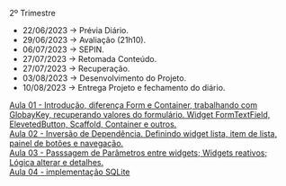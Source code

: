 2º Trimestre
- 22/06/2023 → Prévia Diário. 
- 29/06/2023 → Avaliação (21h10).
- 06/07/2023 → SEPIN.
- 27/07/2023 → Retomada Conteúdo.
- 27/07/2023 → Recuperação.
- 03/08/2023 → Desenvolvimento do Projeto.
- 10/08/2023 → Entrega Projeto e fechamento do diário.


[Aula 01 - Introdução, diferença Form e Container, trabalhando com GlobayKey, recuperando valores do formulário. Widget FormTextField, ElevetedButton, Scaffold, Container e outros.](https://github.com/heliokamakawa/-engenharia-de-software-2023-DDM/tree/main/2%C2%BA%20trimestre/01%20aula)<br>
[Aula 02 - Inversão de Dependência. Definindo widget lista, item de lista, painel de botões e navegação.](https://github.com/heliokamakawa/-engenharia-de-software-2023-DDM/tree/main/2%C2%BA%20trimestre/02%20aula)<br>
[Aula 03 - Passsagem de Parâmetros entre widgets; Widgets reativos; Lógica alterar e detalhes.](https://github.com/heliokamakawa/-engenharia-de-software-2023-DDM/tree/main/2%C2%BA%20trimestre/03%20aula)<br>
[Aula 04 - implementação SQLite](https://github.com/heliokamakawa/-engenharia-de-software-2023-DDM/tree/main/2%C2%BA%20trimestre/04%20aula)<br>
